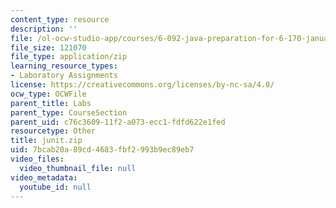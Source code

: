```yaml
---
content_type: resource
description: ''
file: /ol-ocw-studio-app/courses/6-092-java-preparation-for-6-170-january-iap-2006/7bcab20a89cd4683fbf2993b9ec89eb7_junit.zip
file_size: 121070
file_type: application/zip
learning_resource_types:
- Laboratory Assignments
license: https://creativecommons.org/licenses/by-nc-sa/4.0/
ocw_type: OCWFile
parent_title: Labs
parent_type: CourseSection
parent_uid: c76c3609-11f2-a073-ecc1-fdfd622e1fed
resourcetype: Other
title: junit.zip
uid: 7bcab20a-89cd-4683-fbf2-993b9ec89eb7
video_files:
  video_thumbnail_file: null
video_metadata:
  youtube_id: null
---
```

